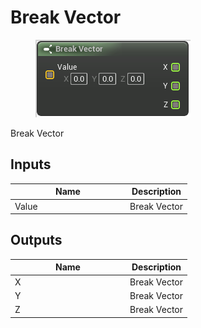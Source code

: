 # Break Vector

<div align="left" data-full-width="false"><figure><img src="../../../../.gitbook/assets/break_vector.png" alt=""><figcaption></figcaption></figure></div>

Break Vector

## Inputs

<table><thead><tr><th width="170">Name</th><th>Description</th></tr></thead><tbody><tr><td>Value</td><td>Break Vector</td></tr></tbody></table>

## Outputs

<table><thead><tr><th width="170">Name</th><th>Description</th></tr></thead><tbody><tr><td>X</td><td>Break Vector</td></tr><tr><td>Y</td><td>Break Vector</td></tr><tr><td>Z</td><td>Break Vector</td></tr></tbody></table>

